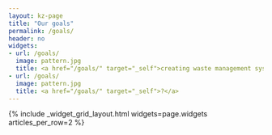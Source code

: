 ```yaml
---
layout: kz-page
title: "Our goals"
permalink: /goals/
header: no
widgets:
- url: /goals/
  image: pattern.jpg
  title: <a href="/goals/" target="_self">creating waste management systems in areas which lack waste collection services</a>
- url: /goals/
  image: pattern.jpg
  title: <a href="/goals/" target="_self">?</a>
---
```


{% include _widget_grid_layout.html widgets=page.widgets articles_per_row=2 %}

<!-- Title/Goal, Status, location, motivation

2 - waste and ?
	Waste management
	Future goals

Pitch us your idea, explained in our calue system. (copy this into contacts too)


10% of global emissions are related to waste, and these 10% get the least attention, so there are many low hanging fruits. 1 in 3 people globally don't have access to waste collection services. Most of them live in Asia, the most densely populated continent, and Africa, the youngest continent and hence most likely to experience population growth. These facts inspired Samudra's first goal - creating waste management systems in parts of Asia and Africa which lack waste collection services. -->

